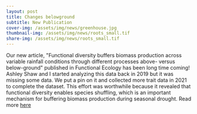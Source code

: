 ```yaml
---
layout: post
title: Changes belowground  
subtitle: New Publication
cover-img: /assets/img/news/greenhouse.jpg
thumbnail-img: /assets/img/news/roots_small.tif
share-img: /assets/img/news/roots_small.tif
---
```


Our new article, "Functional diversity buffers biomass production across variable rainfall conditions through different processes above- versus below-ground" published in Functional Ecology has been long time coming! Ashley Shaw and I started analyzing this data back in 2019 but it was missing some data. We put a pin on it and collected more trait data in 2021 to complete the dataset. This effort was worthwhile because it revealed that functional diversity enables species shuffling, which is an important mechanism for buffering biomass production during seasonal drought. Read more [here](https://doi.org/10.1111/1365-2435.14394)